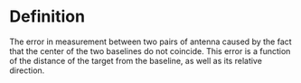# Definition

The error in measurement between two pairs of antenna caused by the fact
that the center of the two baselines do not coincide. This error is a
function of the distance of the target from the baseline, as well as its
relative direction.
